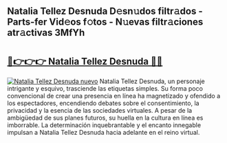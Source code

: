 ## Natalia Tellez Desnuda D𝚎sn𝚞dos filtr𝚊dos - Parts-fer Vid𝚎os f𝚘tos - N𝚞evas filtr𝚊ciones atr𝚊ctivas 3MfYh

# <h2><a href="http://mbbj44k.tromn.icu/?c=Natalia+Tellez+Desnuda">🔗👉👉👉 Natalia Tellez Desnuda 🔗🔗</a></h2>

[![Natalia Tellez Desnuda nuevo](https://i.imgur.com/pEAQMta.gif)](http://mbbj44k.tromn.icu/?c=Natalia+Tellez+Desnuda)
Natalia Tellez Desnuda, un personaje intrigante y esquivo, trasciende las etiquetas simples. Su forma poco convencional de crear una presencia en línea ha magnetizado y ofendido a los espectadores, encendiendo debates sobre el consentimiento, la privacidad y la esencia de las sociedades virtuales. A pesar de la ambigüedad de sus planes futuros, su huella en la cultura en línea es imborrable. La determinación inquebrantable y el encanto innegable impulsan a Natalia Tellez Desnuda hacia adelante en el reino virtual.
